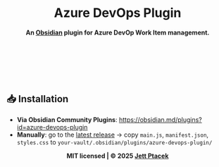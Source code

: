 <div align="center">
	<h1>Azure DevOps Plugin</h1>
	<b>An <a href="https://obsidian.md/" target="_blank">Obsidian</a> plugin for Azure DevOp Work Item management.</b>
	<br><br>
	<p>
	</p>
	<p>
		<b>
		</b>
	</p>
	<br>
	<br><br>
</div>

</br>

## 📥 Installation
- **Via Obsidian Community Plugins**: https://obsidian.md/plugins?id=azure-devops-plugin
- **Manually**: go to the [latest release](https://github.com/jettptacek/azure-devops-plugin/releases/latest) → copy `main.js`, `manifest.json`, `styles.css` to `your-vault/.obsidian/plugins/azure-devops-plugin/`

<div align="center">
  <b>MIT licensed | © 2025 <a href="https://github.com/jettptacek">Jett Ptacek</a></b>
</div>
